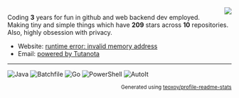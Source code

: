 <img align="right" src="https://raw.githubusercontent.com/SegoCode/SegoCode/main/media/debian.webp">

Coding **3** years for fun in github and web backend dev employed.<br/>
Making tiny and simple things which have **209** stars across **10** repositories.<br/>
Also, highly obsession with privacy.<br/>


- Website: [runtime error: invalid memory address](https://github.com/SegoCode)
- Email: [powered by Tutanota](https://segocode.github.io/SegoCode/)

----

![Java](https://img.shields.io/static/v1?style=flat-square&label=%E2%A0%80&color=36393e&labelColor=%23b07219&message=Java%EF%B8%B125.7%25)
![Batchfile](https://img.shields.io/static/v1?style=flat-square&label=%E2%A0%80&color=36393e&labelColor=%23C1F12E&message=Batchfile%EF%B8%B122.9%25)
![Go](https://img.shields.io/static/v1?style=flat-square&label=%E2%A0%80&color=36393e&labelColor=%2300ADD8&message=Go%EF%B8%B121.8%25)
![PowerShell](https://img.shields.io/static/v1?style=flat-square&label=%E2%A0%80&color=36393e&labelColor=%23012456&message=PowerShell%EF%B8%B115.4%25)
![AutoIt](https://img.shields.io/static/v1?style=flat-square&label=%E2%A0%80&color=36393e&labelColor=%231C3552&message=AutoIt%EF%B8%B113.9%25)

<p align="right"><sub>Generated using <a href="https://github.com/marketplace/actions/profile-readme-stats">teoxoy/profile-readme-stats</a></sub></p>
